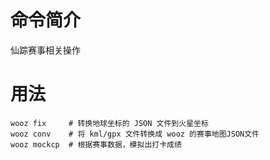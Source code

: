 # 命令简介 

仙踪赛事相关操作


用法
=======

```
wooz fix     # 转换地球坐标的 JSON 文件到火星坐标
wooz conv    # 将 kml/gpx 文件转换成 wooz 的赛事地图JSON文件
wooz mockcp  # 根据赛事数据，模拟出打卡成绩
```